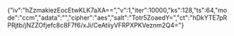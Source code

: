{"iv":"hZzmakiezEocEtwKLK7aXA==","v":1,"iter":10000,"ks":128,"ts":64,"mode":"ccm","adata":"","cipher":"aes","salt":"Totr5ZoaedY=","ct":"hDkYTE7pRPRjtb/jNZZOfjefc8c8F7f6/xJi/CeAtiiyVFRPXPKVeznm2Q4="}
